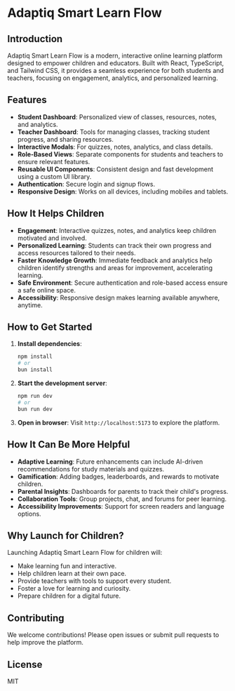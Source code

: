 
# Adaptiq Smart Learn Flow

## Introduction
Adaptiq Smart Learn Flow is a modern, interactive online learning platform designed to empower children and educators. Built with React, TypeScript, and Tailwind CSS, it provides a seamless experience for both students and teachers, focusing on engagement, analytics, and personalized learning.

## Features
- **Student Dashboard**: Personalized view of classes, resources, notes, and analytics.
- **Teacher Dashboard**: Tools for managing classes, tracking student progress, and sharing resources.
- **Interactive Modals**: For quizzes, notes, analytics, and class details.
- **Role-Based Views**: Separate components for students and teachers to ensure relevant features.
- **Reusable UI Components**: Consistent design and fast development using a custom UI library.
- **Authentication**: Secure login and signup flows.
- **Responsive Design**: Works on all devices, including mobiles and tablets.

## How It Helps Children
- **Engagement**: Interactive quizzes, notes, and analytics keep children motivated and involved.
- **Personalized Learning**: Students can track their own progress and access resources tailored to their needs.
- **Faster Knowledge Growth**: Immediate feedback and analytics help children identify strengths and areas for improvement, accelerating learning.
- **Safe Environment**: Secure authentication and role-based access ensure a safe online space.
- **Accessibility**: Responsive design makes learning available anywhere, anytime.

## How to Get Started
1. **Install dependencies**:
	```bash
	npm install
	# or
	bun install
	```
2. **Start the development server**:
	```bash
	npm run dev
	# or
	bun run dev
	```
3. **Open in browser**:
	Visit `http://localhost:5173` to explore the platform.

## How It Can Be More Helpful
- **Adaptive Learning**: Future enhancements can include AI-driven recommendations for study materials and quizzes.
- **Gamification**: Adding badges, leaderboards, and rewards to motivate children.
- **Parental Insights**: Dashboards for parents to track their child's progress.
- **Collaboration Tools**: Group projects, chat, and forums for peer learning.
- **Accessibility Improvements**: Support for screen readers and language options.

## Why Launch for Children?
Launching Adaptiq Smart Learn Flow for children will:
- Make learning fun and interactive.
- Help children learn at their own pace.
- Provide teachers with tools to support every student.
- Foster a love for learning and curiosity.
- Prepare children for a digital future.

## Contributing
We welcome contributions! Please open issues or submit pull requests to help improve the platform.

## License
MIT
